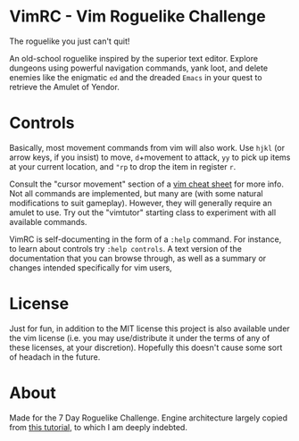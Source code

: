 # VimRC - Vim Roguelike Challenge 

The roguelike you just can't quit!

An old-school roguelike inspired by the superior text editor.  Explore dungeons using powerful navigation commands, yank loot, and delete enemies like the enigmatic `ed` and the dreaded `Emacs` in your quest to retrieve the Amulet of Yendor. 

# Controls

Basically, most movement commands from vim will also work. Use `hjkl` (or arrow keys, if you insist) to move, `d`+movement to attack, `yy` to pick up items at your current location, and `"rp` to drop the item in register `r`.

Consult the "cursor movement" section of a [vim cheat sheet](https://vim.rtorr.com/) for more info. Not all commands are implemented, but many are (with some natural modifications to suit gameplay). However, they will generally require an amulet to use. Try out the "vimtutor" starting class to experiment with all available commands.

VimRC is self-documenting in the form of a `:help` command.  For
instance, to learn about controls try `:help controls`.  A text version of the
documentation that you can browse through, as well as a summary or changes
intended specifically for vim users,

# License

Just for fun, in addition to the MIT license this project is also available under the vim license (i.e. you may use/distribute it under the terms of any of these licenses, at your discretion). Hopefully this doesn't cause some sort of headach in the future.


# About

Made for the 7 Day Roguelike Challenge.  Engine architecture largely copied from [this tutorial,](https://rogueliketutorials.com/tutorials/tcod/v2/) to which I am deeply indebted.
